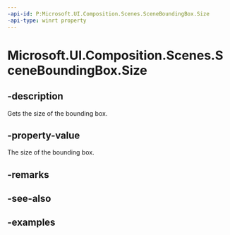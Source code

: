 ```yaml
---
-api-id: P:Microsoft.UI.Composition.Scenes.SceneBoundingBox.Size
-api-type: winrt property
---
```


<!-- Property syntax.
public Vector3 Size { get; }
-->

# Microsoft.UI.Composition.Scenes.SceneBoundingBox.Size

## -description

Gets the size of the bounding box.

## -property-value

The size of the bounding box.

## -remarks

## -see-also

## -examples

